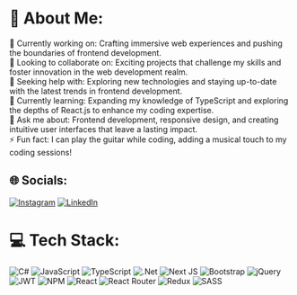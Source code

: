 # 💫 About Me:
🔭 Currently working on: Crafting immersive web experiences and pushing the boundaries of frontend development.<br>👯 Looking to collaborate on: Exciting projects that challenge my skills and foster innovation in the web development realm.<br>🤝 Seeking help with: Exploring new technologies and staying up-to-date with the latest trends in frontend development.<br>🌱 Currently learning: Expanding my knowledge of TypeScript and exploring the depths of React.js to enhance my coding expertise.<br>💬 Ask me about: Frontend development, responsive design, and creating intuitive user interfaces that leave a lasting impact.<br>⚡ Fun fact: I can play the guitar while coding, adding a musical touch to my coding sessions!


## 🌐 Socials:
[![Instagram](https://img.shields.io/badge/Instagram-%23E4405F.svg?logo=Instagram&logoColor=white)](https://instagram.com/tahir_tahirli_2002) [![LinkedIn](https://img.shields.io/badge/LinkedIn-%230077B5.svg?logo=linkedin&logoColor=white)](https://linkedin.com/in/tahirli) 

# 💻 Tech Stack:
![C#](https://img.shields.io/badge/c%23-%23239120.svg?style=for-the-badge&logo=c-sharp&logoColor=white) ![JavaScript](https://img.shields.io/badge/javascript-%23323330.svg?style=for-the-badge&logo=javascript&logoColor=%23F7DF1E) ![TypeScript](https://img.shields.io/badge/typescript-%23007ACC.svg?style=for-the-badge&logo=typescript&logoColor=white) ![.Net](https://img.shields.io/badge/.NET-5C2D91?style=for-the-badge&logo=.net&logoColor=white) ![Next JS](https://img.shields.io/badge/Next-black?style=for-the-badge&logo=next.js&logoColor=white) ![Bootstrap](https://img.shields.io/badge/bootstrap-%23563D7C.svg?style=for-the-badge&logo=bootstrap&logoColor=white) ![jQuery](https://img.shields.io/badge/jquery-%230769AD.svg?style=for-the-badge&logo=jquery&logoColor=white) ![JWT](https://img.shields.io/badge/JWT-black?style=for-the-badge&logo=JSON%20web%20tokens) ![NPM](https://img.shields.io/badge/NPM-%23000000.svg?style=for-the-badge&logo=npm&logoColor=white) ![React](https://img.shields.io/badge/react-%2320232a.svg?style=for-the-badge&logo=react&logoColor=%2361DAFB) ![React Router](https://img.shields.io/badge/React_Router-CA4245?style=for-the-badge&logo=react-router&logoColor=white) ![Redux](https://img.shields.io/badge/redux-%23593d88.svg?style=for-the-badge&logo=redux&logoColor=white) ![SASS](https://img.shields.io/badge/SASS-hotpink.svg?style=for-the-badge&logo=SASS&logoColor=white) 


<!--
---
[![](https://visitcount.itsvg.in/api?id=TAHIRLI&icon=0&color=0)](https://visitcount.itsvg.in)
## 🏆 GitHub Trophies
![](https://github-profile-trophy.vercel.app/?username=TAHIRLI&theme=radical&no-frame=false&no-bg=false&margin-w=4)
 -->
